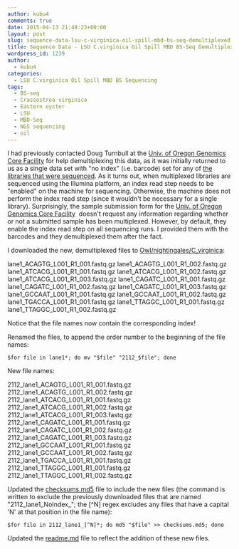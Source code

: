 ```yaml
---
author: kubu4
comments: true
date: 2015-04-13 21:49:23+00:00
layout: post
slug: sequence-data-lsu-c-virginica-oil-spill-mbd-bs-seq-demultiplexed
title: Sequence Data - LSU C.virginica Oil Spill MBD BS-Seq Demultiplexed
wordpress_id: 1239
author:
  - kubu4
categories:
  - LSU C.virginica Oil Spill MBD BS Sequencing
tags:
  - BS-seq
  - Crassostrea virginica
  - Eastern oyster
  - LSU
  - MBD-Seq
  - NGS sequencing
  - oil
---
```


I had previously contacted Doug Turnbull at the [Univ. of Oregon Genomics Core Facility](http://gcf.uoregon.edu:8080/) for help demultiplexing this data, as it was initially returned to us as a single data set with "no index" (i.e. barcode) set for any of [the libraries that were sequenced](2015/02/09/sequencing-data-lsu-c-virginica-mbd-bs-seq.html). As it turns out, when multiplexed libraries are sequenced using the Illumina platform, an index read step needs to be "enabled" on the machine for sequencing. Otherwise, the machine does not perform the index read step (since it wouldn't be necessary for a single library). Surprisingly, the sample submission form for the [Univ. of Oregon Genomics Core Facility](http://gcf.uoregon.edu:8080/)  doesn't request any information regarding whether or not a submitted sample has been multiplexed. However, by default, they enable the index read step on all sequencing runs. I provided them with the barcodes and they demultiplexed them after the fact.

I downloaded the new, demultiplexed files to [Owl/nightingales/C_virginica](http://owl.fish.washington.edu/nightingales/C_virginica/):

lane1_ACAGTG_L001_R1_001.fastq.gz
lane1_ACAGTG_L001_R1_002.fastq.gz
lane1_ATCACG_L001_R1_001.fastq.gz
lane1_ATCACG_L001_R1_002.fastq.gz
lane1_ATCACG_L001_R1_003.fastq.gz
lane1_CAGATC_L001_R1_001.fastq.gz
lane1_CAGATC_L001_R1_002.fastq.gz
lane1_CAGATC_L001_R1_003.fastq.gz
lane1_GCCAAT_L001_R1_001.fastq.gz
lane1_GCCAAT_L001_R1_002.fastq.gz
lane1_TGACCA_L001_R1_001.fastq.gz
lane1_TTAGGC_L001_R1_001.fastq.gz
lane1_TTAGGC_L001_R1_002.fastq.gz

Notice that the file names now contain the corresponding index!

Renamed the files, to append the order number to the beginning of the file names:

`$for file in lane1*; do mv "$file" "2112_$file"; done`

New file names:

2112_lane1_ACAGTG_L001_R1_001.fastq.gz
2112_lane1_ACAGTG_L001_R1_002.fastq.gz
2112_lane1_ATCACG_L001_R1_001.fastq.gz
2112_lane1_ATCACG_L001_R1_002.fastq.gz
2112_lane1_ATCACG_L001_R1_003.fastq.gz
2112_lane1_CAGATC_L001_R1_001.fastq.gz
2112_lane1_CAGATC_L001_R1_002.fastq.gz
2112_lane1_CAGATC_L001_R1_003.fastq.gz
2112_lane1_GCCAAT_L001_R1_001.fastq.gz
2112_lane1_GCCAAT_L001_R1_002.fastq.gz
2112_lane1_TGACCA_L001_R1_001.fastq.gz
2112_lane1_TTAGGC_L001_R1_001.fastq.gz
2112_lane1_TTAGGC_L001_R1_002.fastq.gz

Updated the [checksums.md5](http://owl.fish.washington.edu/nightingales/C_virginica/checksums.md5) file to include the new files (the command is written to exclude the previously downloaded files that are named "2112_lane1_NoIndex_"; the [^N] regex excludes any files that have a capital 'N' at that position in the file name):

`$for file in 2112_lane1_[^N]*; do md5 "$file" >> checksums.md5; done`

Updated the [readme.md](http://owl.fish.washington.edu/nightingales/C_virginica/readme.md) file to reflect the addition of these new files.


